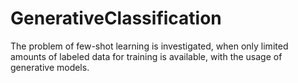 # GenerativeClassification
The problem of few-shot learning is investigated, when only limited amounts of labeled data for training is available, with the usage of generative models.
